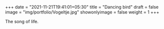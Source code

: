 +++
date = "2021-11-21T19:41:01+05:30"
title = "Dancing bird"
draft = false
image = "img/portfolio/Vogeltje.jpg"
showonlyimage = false
weight = 1
+++

The song of life.